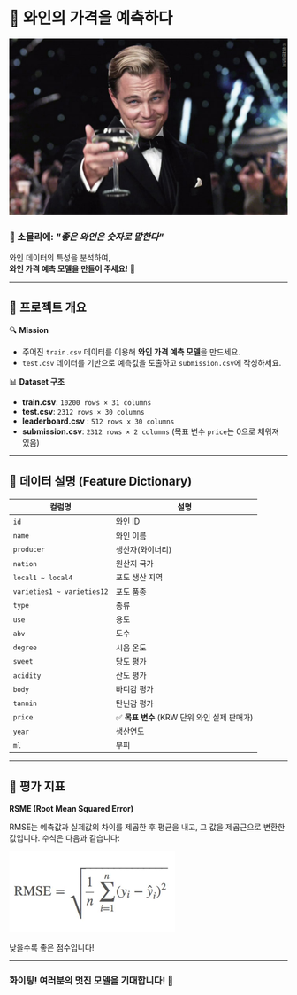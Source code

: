 # 🍷 와인의 가격을 예측하다

<p align="left">
  <img src="../asset/wine.jpg" width="600"/>
</p>

### 🍇 소믈리에: _"좋은 와인은 숫자로 말한다"_  

와인 데이터의 특성을 분석하여,  
**와인 가격 예측 모델을 만들어 주세요!** 🍾  

---

## 🎯 **프로젝트 개요**  
🔍 **Mission**  
- 주어진 `train.csv` 데이터를 이용해 **와인 가격 예측 모델**을 만드세요.  
- `test.csv` 데이터를 기반으로 예측값을 도출하고 `submission.csv`에 작성하세요.  

📊 **Dataset 구조**  
- **train.csv**: `10200 rows × 31 columns`  
- **test.csv**: `2312 rows × 30 columns`
- **leaderboard.csv** : `512 rows x 30 columns`
- **submission.csv**: `2312 rows × 2 columns` (목표 변수 `price`는 0으로 채워져 있음)  

---

## 🍇 **데이터 설명 (Feature Dictionary)**  

| 컬럼명 | 설명 |
| --- | --- |
| `id` | 와인 ID |
| `name` | 와인 이름 |
| `producer` | 생산자(와이너리) |
| `nation` | 원산지 국가 |
| `local1 ~ local4` | 포도 생산 지역 |
| `varieties1 ~ varieties12` | 포도 품종 |
| `type` | 종류 |
| `use` | 용도 |
| `abv` | 도수 |
| `degree` | 시음 온도 |
| `sweet` | 당도 평가 |
| `acidity` | 산도 평가 |
| `body` | 바디감 평가 |
| `tannin` | 탄닌감 평가 |
| `price` | ✅ **목표 변수** (KRW 단위 와인 실제 판매가) |
| `year` | 생산연도 |
| `ml` | 부피 |
---

## 🎯 **평가 지표**  
**RSME (Root Mean Squared Error)**  

RMSE는 예측값과 실제값의 차이를 제곱한 후 평균을 내고, 그 값을 제곱근으로 변환한 값입니다. 
수식은 다음과 같습니다:
<p align="left">
  <img src="../asset/rmse.jpg" width="300"/>
</p>
낮을수록 좋은 점수입니다!

---

### 화이팅! 여러분의 멋진 모델을 기대합니다! 👾
